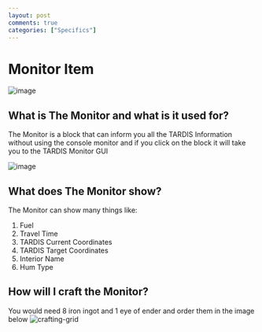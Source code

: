 ```yaml
---
layout: post
comments: true
categories: ["Specifics"]
---
```

# Monitor Item

![image](https://github.com/M-D-Team/ait-fabric-1.20.1/assets/152225935/f70a54b3-5c45-47f3-b866-4317bc176ba0)


## What is The Monitor and what is it used for?
The Monitor is a block that can inform you all the TARDIS Information
without using the console monitor and if you click on the block it will
take you to the TARDIS Monitor GUI

![image](https://github.com/M-D-Team/ait-fabric-1.20.1/assets/152225935/8257c859-e1a8-418c-8440-c4b010bf62a6)


## What does The Monitor show?
The Monitor can show many things like:
1. Fuel
2. Travel Time
3. TARDIS Current Coordinates
4. TARDIS Target Coordinates
5. Interior Name
6. Hum Type

## How will I craft the Monitor?
You would need 8 iron ingot and 1 eye of ender and order them in the image below
![crafting-grid](https://github.com/M-D-Team/ait-fabric-1.20.1/assets/152225935/b58bec7a-5f97-4b01-be0a-886936111c02)

